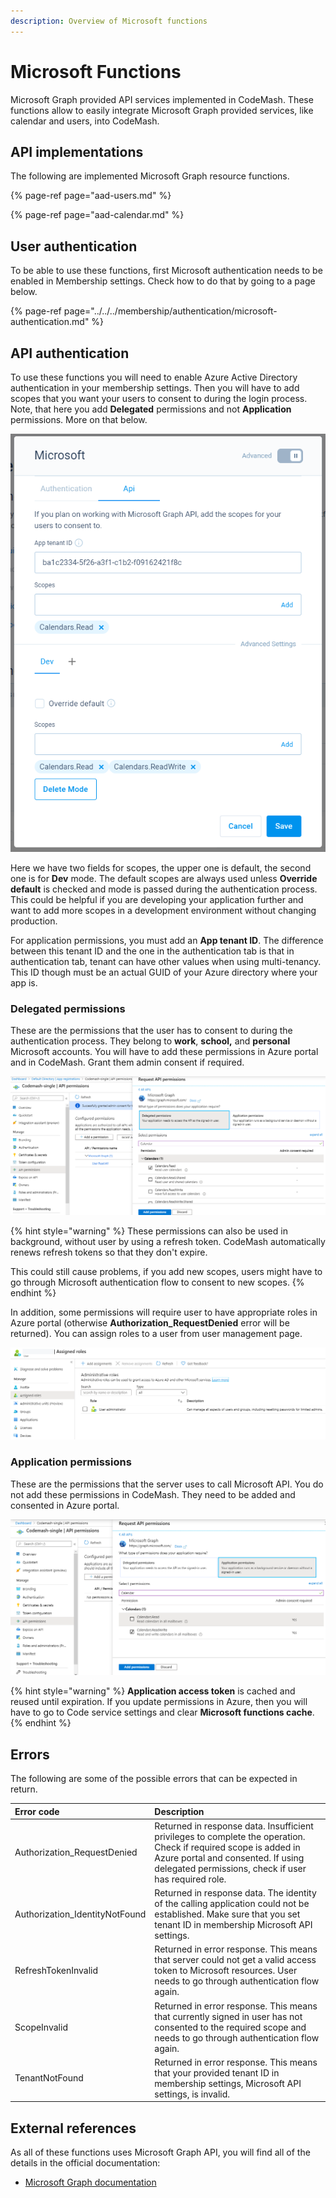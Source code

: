 ```yaml
---
description: Overview of Microsoft functions
---
```


# Microsoft Functions

Microsoft Graph provided API services implemented in CodeMash. These functions allow to easily integrate Microsoft Graph provided services, like calendar and users, into CodeMash.

## API implementations

The following are implemented Microsoft Graph resource functions.

{% page-ref page="aad-users.md" %}

{% page-ref page="aad-calendar.md" %}

## User authentication

To be able to use these functions, first Microsoft authentication needs to be enabled in Membership settings. Check how to do that by going to a page below.

{% page-ref page="../../../membership/authentication/microsoft-authentication.md" %}

## API authentication

To use these functions you will need to enable Azure Active Directory authentication in your membership settings. Then you will have to add scopes that you want your users to consent to during the login process. Note, that here you add **Delegated** permissions and not **Application** permissions. More on that below.

![Microsoft Graph API settings](../../../../.gitbook/assets/microsoft-functions-api-settings.png)

Here we have two fields for scopes, the upper one is default, the second one is for **Dev** mode. The default scopes are always used unless **Override default** is checked and mode is passed during the authentication process. This could be helpful if you are developing your application further and want to add more scopes in a development environment without changing production. 

For application permissions, you must add an **App tenant ID**. The difference between this tenant ID and the one in the authentication tab is that in authentication tab, tenant can have other values when using multi-tenancy. This ID though must be an actual GUID of your Azure directory where your app is.

### Delegated permissions

These are the permissions that the user has to consent to during the authentication process. They belong to **work**, **school,** and **personal** Microsoft accounts. You will have to add these permissions in Azure portal and in CodeMash. Grant them admin consent if required.

![Microsoft Graph API delegated permissions](../../../../.gitbook/assets/microsoft-functions-delegated.png)

{% hint style="warning" %}
These permissions can also be used in background, without user by using a refresh token. CodeMash automatically renews refresh tokens so that they don't expire.

This could still cause problems, if you add new scopes, users might have to go through Microsoft authentication flow to consent to new scopes.
{% endhint %}

In addition, some permissions will require user to have appropriate roles in Azure portal \(otherwise **Authorization\_RequestDenied** error will be returned\). You can assign roles to a user from user management page.

![Assigning roles to Microsoft users](../../../../.gitbook/assets/microsoft-functions-delegated-roles.png)

### Application permissions

These are the permissions that the server uses to call Microsoft API. You do not add these permissions in CodeMash. They need to be added and consented in Azure portal.

![Microsoft Graph API application permissions](../../../../.gitbook/assets/microsoft-api-permissions.png)

{% hint style="warning" %}
**Application access token** is cached and reused until expiration. If you update permissions in Azure, then you will have to go to Code service settings and clear **Microsoft functions cache**.
{% endhint %}

## Errors

The following are some of the possible errors that can be expected in return.

| Error code | Description |
| :--- | :--- |
| Authorization\_RequestDenied | Returned in response data. Insufficient privileges to complete the operation. Check if required scope is added in Azure portal and consented. If using delegated permissions, check if user has required role. |
| Authorization\_IdentityNotFound | Returned in response data. The identity of the calling application could not be established. Make sure that you set tenant ID in membership Microsoft API settings. |
| RefreshTokenInvalid | Returned in error response. This means that server could not get a valid access token to Microsoft resources. User needs to go through authentication flow again. |
| ScopeInvalid | Returned in error response. This means that currently signed in user has not consented to the required scope and needs to go through authentication flow again. |
| TenantNotFound | Returned in error response. This means that your provided tenant ID in membership settings, Microsoft API settings, is invalid. |

## External references

As all of these functions uses Microsoft Graph API, you will find all of the details in the official documentation:

* [Microsoft Graph documentation](https://docs.microsoft.com/en-us/graph/api/overview?view=graph-rest-1.0)

